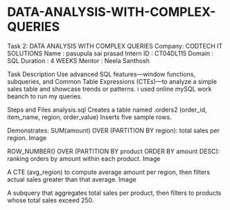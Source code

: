 # DATA-ANALYSIS-WITH-COMPLEX-QUERIES

Task 2: DATA ANALYSIS WITH COMPLEX QUERIES
Company: CODTECH IT SOLUTIONS
Name : pasupula sai prasad
Intern ID : CT04DL115
Domain : SQL
Duration : 4 WEEKS
Mentor : Neela Santhosh

Task Description
Use advanced SQL features—window functions, subqueries, and Common Table Expressions (CTEs)—to analyze a simple sales table and showcase trends or patterns.
i used online mySQL work beanch to run my queries.

Steps and Files
analysis.sql
Creates a table named .orders2 (order_id, item_name, region, order_value) 
Inserts five sample rows.

Demonstrates:
SUM(amount) OVER (PARTITION BY region): total sales per region.
Image

ROW_NUMBER() OVER (PARTITION BY product ORDER BY amount DESC): ranking orders by amount within each product.
Image

A CTE (avg_region) to compute average amount per region, then filters actual sales greater than that average.
Image

A subquery that aggregates total sales per product, then filters to products whose total sales exceed 250.

